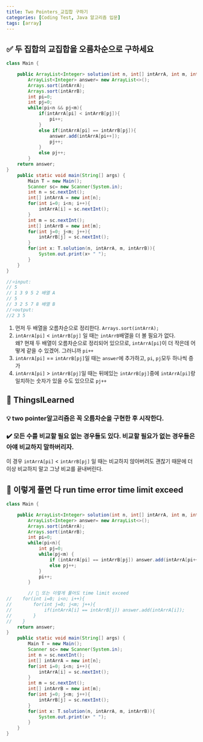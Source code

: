 ```yaml
---
title: Two Pointers_교집합 구하기
categories: [Coding Test, Java 알고리즘 입문]
tags: [array]
---
```


## ✅ 두 집합의 교집합을 **오름차순**으로 구하세요

```java
class Main {

    public ArrayList<Integer> solution(int n, int[] intArrA, int m, int[] intArrB){
        ArrayList<Integer> answer= new ArrayList<>();
        Arrays.sort(intArrA);
        Arrays.sort(intArrB);
        int pi=0;
        int pj=0;
        while(pi<n && pj<m){
            if(intArrA[pi] < intArrB[pj]){
                pi++;
            }
            else if(intArrA[pi] == intArrB[pj]){
                answer.add(intArrA[pi++]);
                pj++;
            }
            else pj++;
        }
    return answer;
}
    public static void main(String[] args) {
        Main T = new Main();
        Scanner sc= new Scanner(System.in);
        int n = sc.nextInt();
        int[] intArrA = new int[n];
        for(int i=0; i<n; i++){
            intArrA[i] = sc.nextInt();
        }
        int m = sc.nextInt();
        int[] intArrB = new int[m];
        for(int j=0; j<m; j++){
            intArrB[j] = sc.nextInt();
        }
        for(int x: T.solution(n, intArrA, m, intArrB)){
            System.out.print(x+ " ");
        }
    }
}

//⭐️input:
// 5
// 1 3 9 5 2 배열 A
// 5
// 3 2 5 7 8 배열 B
//⭐️output:
//2 3 5
```

1. 먼저 두 배열을 오름차순으로 정리한다. `Arrays.sort(intArrA);` <br>
2. `intArrA[pi]` < `intArrB[pj]` 일 때는 `intArrB`배열을 더 볼 필요가 없다. <br>
   왜? 현재 두 배열이 오름차순으로 정리되어 있으므로, `intArrA[pi]`이 더 작은데 어떻게 같을 수 있겠어. 그러니까 `pi++` <br>
3. `intArrA[pi]` == `intArrB[pj]`일 때는 `answer`에 추가하고, `pi`, `pj`모두 하나씩 증가 <br>
4. `intArrA[pi]` > `intArrB[pj]`일 때는 뒤에있는 `intArrB[pj]`중에 `intArrA[pi]`랑 일치하는 숫자가 있을 수도 있으므로 `pj++` <br>

## 🔵 ThingsILearned

### 💡 two pointer알고리즘은 꼭 오름차순을 구현한 후 시작한다.

### ✔️ 모든 수를 비교할 필요 없는 경우들도 있다. 비교할 필요가 없는 경우들은 아얘 비교하지 말하버리자.

이 경우 `intArrA[pi]` < `intArrB[pj]` 일 때는 비교하지 않아버려도 괜찮기 때문에 더 이상 비교하지 말고 그냥 비교를 끝내버린다. <br>

## 🔴 이렇게 풀면 다 run time error time limit exceed

```java
class Main {

    public ArrayList<Integer> solution(int n, int[] intArrA, int m, int[] intArrB){
        ArrayList<Integer> answer= new ArrayList<>();
        Arrays.sort(intArrA);
        Arrays.sort(intArrB);
        int pi=0;
        while(pi<n){
            int pj=0;
            while(pj<m) {
                if (intArrA[pi] == intArrB[pj]) answer.add(intArrA[pi++]);
                else pj++;
            }
            pi++;
        }

        // 🔴 또는 이렇게 풀어도 time limit exceed
//    for(int i=0; i<n; i++){
//        for(int j=0; j<m; j++){
//            if(intArrA[i] == intArrB[j]) answer.add(intArrA[i]);
//        }
//    }
    return answer;
}
    public static void main(String[] args) {
        Main T = new Main();
        Scanner sc= new Scanner(System.in);
        int n = sc.nextInt();
        int[] intArrA = new int[n];
        for(int i=0; i<n; i++){
            intArrA[i] = sc.nextInt();
        }
        int m = sc.nextInt();
        int[] intArrB = new int[m];
        for(int j=0; j<m; j++){
            intArrB[j] = sc.nextInt();
        }
        for(int x: T.solution(n, intArrA, m, intArrB)){
            System.out.print(x+ " ");
        }
    }
}

```
